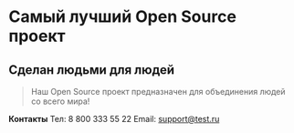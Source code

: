 # Самый лучший Open Source проект

## Сделан людьми для людей

> Наш Open Source проект предназначен для объединения людей со всего мира!

**Контакты**
Тел: 8 800 333 55 22
Email: support@test.ru
